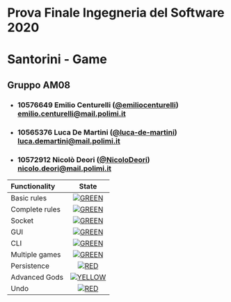 # Prova Finale Ingegneria del Software 2020
# Santorini - Game

## Gruppo AM08


- ###   10576649    Emilio Centurelli ([@emiliocenturelli](https://github.com/emiliocenturelli))<br>emilio.centurelli@mail.polimi.it
- ###   10565376    Luca De Martini ([@luca-de-martini](https://github.com/luca-de-martini))<br>luca.demartini@mail.polimi.it
- ###   10572912    Nicolò Deori ([@NicoloDeori](https://github.com/NicoloDeori))<br>nicolo.deori@mail.polimi.it

| Functionality | State |
|:-----------------------|:------------------------------------:|
| Basic rules | [![GREEN](https://placehold.it/15/44bb44/44bb44)](#) |
| Complete rules | [![GREEN](https://placehold.it/15/44bb44/44bb44)](#) |
| Socket | [![GREEN](https://placehold.it/15/44bb44/44bb44)](#) |
| GUI | [![GREEN](https://placehold.it/15/44bb44/44bb44)](#) |
| CLI | [![GREEN](https://placehold.it/15/44bb44/44bb44)](#) |
| Multiple games | [![GREEN](https://placehold.it/15/44bb44/44bb44)](#) |
| Persistence | [![RED](https://placehold.it/15/f03c15/f03c15)](#) |
| Advanced Gods | [![YELLOW](https://placehold.it/15/ffdd00/ffdd00)](#) |
| Undo | [![RED](https://placehold.it/15/f03c15/f03c15)](#) |

<!--
[![RED](https://placehold.it/15/f03c15/f03c15)](#)
[![YELLOW](https://placehold.it/15/ffdd00/ffdd00)](#)
[![GREEN](https://placehold.it/15/44bb44/44bb44)](#)
-->